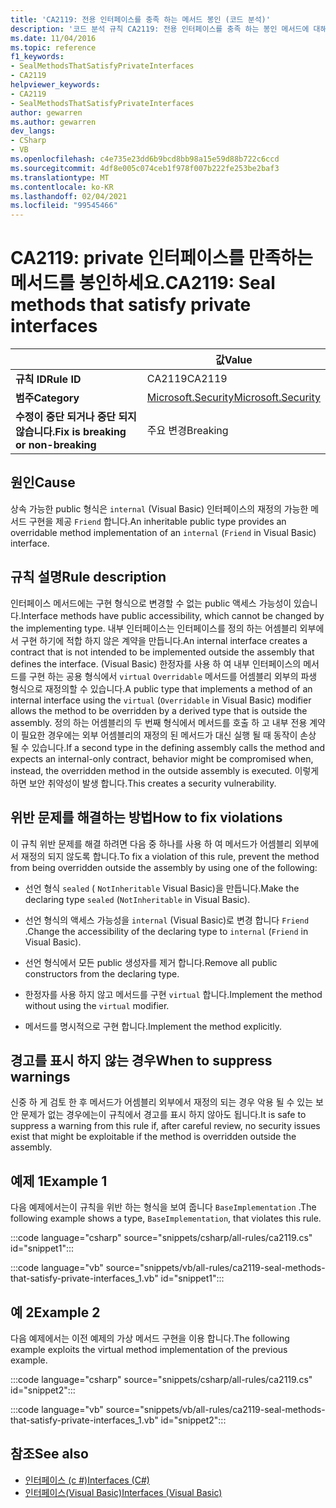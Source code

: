 ```yaml
---
title: 'CA2119: 전용 인터페이스를 충족 하는 메서드 봉인 (코드 분석)'
description: '코드 분석 규칙 CA2119: 전용 인터페이스를 충족 하는 봉인 메서드에 대해 알아봅니다.'
ms.date: 11/04/2016
ms.topic: reference
f1_keywords:
- SealMethodsThatSatisfyPrivateInterfaces
- CA2119
helpviewer_keywords:
- CA2119
- SealMethodsThatSatisfyPrivateInterfaces
author: gewarren
ms.author: gewarren
dev_langs:
- CSharp
- VB
ms.openlocfilehash: c4e735e23dd6b9bcd8bb98a15e59d88b722c6ccd
ms.sourcegitcommit: 4df8e005c074ceb1f978f007b222fe253be2baf3
ms.translationtype: MT
ms.contentlocale: ko-KR
ms.lasthandoff: 02/04/2021
ms.locfileid: "99545466"
---
```

# <a name="ca2119-seal-methods-that-satisfy-private-interfaces"></a><span data-ttu-id="38a48-103">CA2119: private 인터페이스를 만족하는 메서드를 봉인하세요.</span><span class="sxs-lookup"><span data-stu-id="38a48-103">CA2119: Seal methods that satisfy private interfaces</span></span>

| | <span data-ttu-id="38a48-104">값</span><span class="sxs-lookup"><span data-stu-id="38a48-104">Value</span></span> |
|-|-|
| <span data-ttu-id="38a48-105">**규칙 ID**</span><span class="sxs-lookup"><span data-stu-id="38a48-105">**Rule ID**</span></span> |<span data-ttu-id="38a48-106">CA2119</span><span class="sxs-lookup"><span data-stu-id="38a48-106">CA2119</span></span>|
| <span data-ttu-id="38a48-107">**범주**</span><span class="sxs-lookup"><span data-stu-id="38a48-107">**Category**</span></span> |[<span data-ttu-id="38a48-108">Microsoft.Security</span><span class="sxs-lookup"><span data-stu-id="38a48-108">Microsoft.Security</span></span>](security-warnings.md)|
| <span data-ttu-id="38a48-109">**수정이 중단 되거나 중단 되지 않습니다.**</span><span class="sxs-lookup"><span data-stu-id="38a48-109">**Fix is breaking or non-breaking**</span></span> |<span data-ttu-id="38a48-110">주요 변경</span><span class="sxs-lookup"><span data-stu-id="38a48-110">Breaking</span></span>|

## <a name="cause"></a><span data-ttu-id="38a48-111">원인</span><span class="sxs-lookup"><span data-stu-id="38a48-111">Cause</span></span>

<span data-ttu-id="38a48-112">상속 가능한 public 형식은 `internal` (Visual Basic) 인터페이스의 재정의 가능한 메서드 구현을 제공 `Friend` 합니다.</span><span class="sxs-lookup"><span data-stu-id="38a48-112">An inheritable public type provides an overridable method implementation of an `internal` (`Friend` in Visual Basic) interface.</span></span>

## <a name="rule-description"></a><span data-ttu-id="38a48-113">규칙 설명</span><span class="sxs-lookup"><span data-stu-id="38a48-113">Rule description</span></span>

<span data-ttu-id="38a48-114">인터페이스 메서드에는 구현 형식으로 변경할 수 없는 public 액세스 가능성이 있습니다.</span><span class="sxs-lookup"><span data-stu-id="38a48-114">Interface methods have public accessibility, which cannot be changed by the implementing type.</span></span> <span data-ttu-id="38a48-115">내부 인터페이스는 인터페이스를 정의 하는 어셈블리 외부에서 구현 하기에 적합 하지 않은 계약을 만듭니다.</span><span class="sxs-lookup"><span data-stu-id="38a48-115">An internal interface creates a contract that is not intended to be implemented outside the assembly that defines the interface.</span></span> <span data-ttu-id="38a48-116">(Visual Basic) 한정자를 사용 하 여 내부 인터페이스의 메서드를 구현 하는 공용 형식에서 `virtual` `Overridable` 메서드를 어셈블리 외부의 파생 형식으로 재정의할 수 있습니다.</span><span class="sxs-lookup"><span data-stu-id="38a48-116">A public type that implements a method of an internal interface using the `virtual` (`Overridable` in Visual Basic) modifier allows the method to be overridden by a derived type that is outside the assembly.</span></span> <span data-ttu-id="38a48-117">정의 하는 어셈블리의 두 번째 형식에서 메서드를 호출 하 고 내부 전용 계약이 필요한 경우에는 외부 어셈블리의 재정의 된 메서드가 대신 실행 될 때 동작이 손상 될 수 있습니다.</span><span class="sxs-lookup"><span data-stu-id="38a48-117">If a second type in the defining assembly calls the method and expects an internal-only contract, behavior might be compromised when, instead, the overridden method in the outside assembly is executed.</span></span> <span data-ttu-id="38a48-118">이렇게 하면 보안 취약성이 발생 합니다.</span><span class="sxs-lookup"><span data-stu-id="38a48-118">This creates a security vulnerability.</span></span>

## <a name="how-to-fix-violations"></a><span data-ttu-id="38a48-119">위반 문제를 해결하는 방법</span><span class="sxs-lookup"><span data-stu-id="38a48-119">How to fix violations</span></span>

<span data-ttu-id="38a48-120">이 규칙 위반 문제를 해결 하려면 다음 중 하나를 사용 하 여 메서드가 어셈블리 외부에서 재정의 되지 않도록 합니다.</span><span class="sxs-lookup"><span data-stu-id="38a48-120">To fix a violation of this rule, prevent the method from being overridden outside the assembly by using one of the following:</span></span>

- <span data-ttu-id="38a48-121">선언 형식 `sealed` ( `NotInheritable` Visual Basic)을 만듭니다.</span><span class="sxs-lookup"><span data-stu-id="38a48-121">Make the declaring type `sealed` (`NotInheritable` in Visual Basic).</span></span>

- <span data-ttu-id="38a48-122">선언 형식의 액세스 가능성을 `internal` (Visual Basic)로 변경 합니다 `Friend` .</span><span class="sxs-lookup"><span data-stu-id="38a48-122">Change the accessibility of the declaring type to `internal` (`Friend` in Visual Basic).</span></span>

- <span data-ttu-id="38a48-123">선언 형식에서 모든 public 생성자를 제거 합니다.</span><span class="sxs-lookup"><span data-stu-id="38a48-123">Remove all public constructors from the declaring type.</span></span>

- <span data-ttu-id="38a48-124">한정자를 사용 하지 않고 메서드를 구현 `virtual` 합니다.</span><span class="sxs-lookup"><span data-stu-id="38a48-124">Implement the method without using the `virtual` modifier.</span></span>

- <span data-ttu-id="38a48-125">메서드를 명시적으로 구현 합니다.</span><span class="sxs-lookup"><span data-stu-id="38a48-125">Implement the method explicitly.</span></span>

## <a name="when-to-suppress-warnings"></a><span data-ttu-id="38a48-126">경고를 표시 하지 않는 경우</span><span class="sxs-lookup"><span data-stu-id="38a48-126">When to suppress warnings</span></span>

<span data-ttu-id="38a48-127">신중 하 게 검토 한 후 메서드가 어셈블리 외부에서 재정의 되는 경우 악용 될 수 있는 보안 문제가 없는 경우에는이 규칙에서 경고를 표시 하지 않아도 됩니다.</span><span class="sxs-lookup"><span data-stu-id="38a48-127">It is safe to suppress a warning from this rule if, after careful review, no security issues exist that might be exploitable if the method is overridden outside the assembly.</span></span>

## <a name="example-1"></a><span data-ttu-id="38a48-128">예제 1</span><span class="sxs-lookup"><span data-stu-id="38a48-128">Example 1</span></span>

<span data-ttu-id="38a48-129">다음 예제에서는이 규칙을 위반 하는 형식을 보여 줍니다 `BaseImplementation` .</span><span class="sxs-lookup"><span data-stu-id="38a48-129">The following example shows a type, `BaseImplementation`, that violates this rule.</span></span>

:::code language="csharp" source="snippets/csharp/all-rules/ca2119.cs" id="snippet1":::

:::code language="vb" source="snippets/vb/all-rules/ca2119-seal-methods-that-satisfy-private-interfaces_1.vb" id="snippet1":::

## <a name="example-2"></a><span data-ttu-id="38a48-130">예 2</span><span class="sxs-lookup"><span data-stu-id="38a48-130">Example 2</span></span>

<span data-ttu-id="38a48-131">다음 예제에서는 이전 예제의 가상 메서드 구현을 이용 합니다.</span><span class="sxs-lookup"><span data-stu-id="38a48-131">The following example exploits the virtual method implementation of the previous example.</span></span>

:::code language="csharp" source="snippets/csharp/all-rules/ca2119.cs" id="snippet2":::

:::code language="vb" source="snippets/vb/all-rules/ca2119-seal-methods-that-satisfy-private-interfaces_1.vb" id="snippet2":::

## <a name="see-also"></a><span data-ttu-id="38a48-132">참조</span><span class="sxs-lookup"><span data-stu-id="38a48-132">See also</span></span>

- [<span data-ttu-id="38a48-133">인터페이스 (c #)</span><span class="sxs-lookup"><span data-stu-id="38a48-133">Interfaces (C#)</span></span>](../../../csharp/programming-guide/interfaces/index.md)
- [<span data-ttu-id="38a48-134">인터페이스(Visual Basic)</span><span class="sxs-lookup"><span data-stu-id="38a48-134">Interfaces (Visual Basic)</span></span>](../../../visual-basic/programming-guide/language-features/interfaces/index.md)

